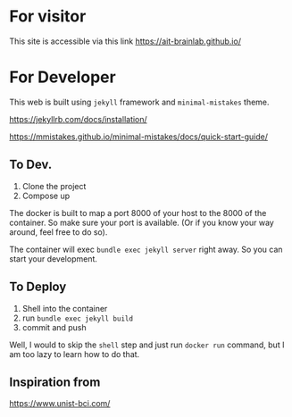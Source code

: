 # For visitor

This site is accessible via this link
https://ait-brainlab.github.io/


# For Developer

This web is built using `jekyll` framework and `minimal-mistakes` theme.

https://jekyllrb.com/docs/installation/

https://mmistakes.github.io/minimal-mistakes/docs/quick-start-guide/

## To Dev.

1. Clone the project
2. Compose up

The docker is built to map a port 8000 of your host to the 8000 of the container. So make sure your port is available. (Or if you know your way around, feel free to do so).

The container will exec `bundle exec jekyll server` right away. So you can start your development.

## To Deploy

1. Shell into the container
2. run `bundle exec jekyll build`
3. commit and push

Well, I would to skip the `shell` step and just run `docker run` command, but I am too lazy to learn how to do that.

## Inspiration from

https://www.unist-bci.com/